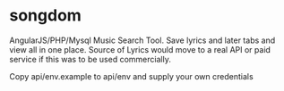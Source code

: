 # songdom
AngularJS/PHP/Mysql Music Search Tool.   Save lyrics and later tabs and view all in one place. Source of Lyrics would move to a real API or paid service if this was to be used commercially.

Copy api/env.example to api/env and supply your own credentials